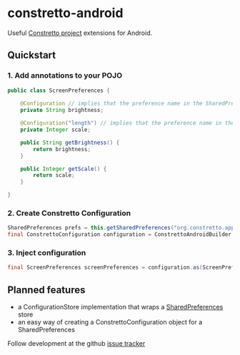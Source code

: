 constretto-android
==================

Useful [Constretto project](http://constretto.github.io/) extensions for Android.

Quickstart
----------

### 1. Add annotations to your POJO
```java
public class ScreenPreferences {
	
	@Configuration // implies that the preference name in the SharedPreferences store is "brightness"
	private String brightness;

	@Configuration("length") // implies that the preference name in the SharedPreferences store is "brightness"
	private Integer scale;

	public String getBrightness() {
		return brightness; 
	}

	public Integer getScale() {
		return scale;
	}

}
```

### 2. Create Constretto Configuration
```java
SharedPreferences prefs = this.getSharedPreferences("org.constretto.app", Context.MODE_PRIVATE);
final ConstrettoConfiguration configuration = ConstrettoAndroidBuilder.createConfigurationForSharedPreferences(prefs);
```

### 3. Inject configuration
```java
final ScreenPreferences screenPreferences = configuration.as(ScreenPreferences.class);
```

Planned features
----------------

* a ConfigurationStore implementation that wraps a [SharedPreferences](http://developer.android.com/reference/android/content/SharedPreferences.html) store
* an easy way of creating a ConstrettoConfiguration object for a SharedPreferences 

Follow development at the github [issue tracker](https://github.com/constretto/constretto-android/issues?milestone=1) 
